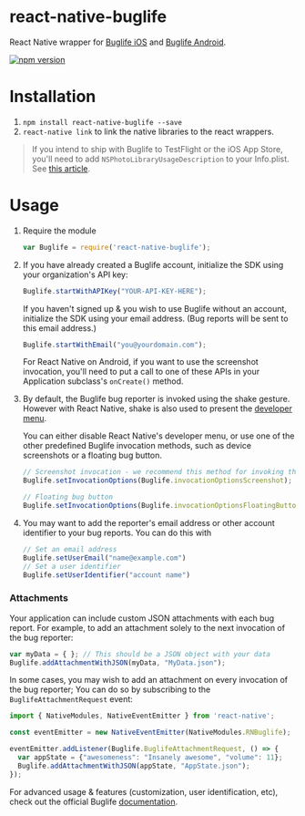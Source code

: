 react-native-buglife
====================

React Native wrapper for [Buglife iOS](https://github.com/Buglife/Buglife-iOS) and [Buglife Android](https://github.com/Buglife/buglife-android).

[![npm version](https://img.shields.io/npm/v/react-native-buglife.svg)](https://www.npmjs.com/package/react-native-buglife)

# Installation

1. `npm install react-native-buglife --save`
2. `react-native link` to link the native libraries to the react wrappers.

> If you intend to ship with Buglife to TestFlight or the iOS App Store, you'll need to add `NSPhotoLibraryUsageDescription` to your Info.plist. See [this article](https://www.buglife.com/docs/ios/app-store-builds.html).

# Usage

1. Require the module
	
    ```javascript
    var Buglife = require('react-native-buglife');
    ```
    
2. If you have already created a Buglife account, initialize the SDK using your organization's API key:
	
	```javascript
	Buglife.startWithAPIKey("YOUR-API-KEY-HERE");
	```
	If you haven't signed up & you wish to use Buglife without an account, initialize the SDK using your email address. (Bug reports will be sent to this email address.)
	
	```javascript
	Buglife.startWithEmail("you@yourdomain.com");
	```
	For React Native on Android, if you want to use the screenshot invocation, you'll need to put a call to one of these APIs in your Application subclass's `onCreate()` method. 
	
3. By default, the Buglife bug reporter is invoked using the shake gesture. However with React Native, shake is also used to present the [developer menu](https://facebook.github.io/react-native/docs/debugging.html).

	You can either disable React Native's developer menu, or use one of the other predefined Buglife invocation methods, such as device screenshots or a floating bug button.
	
	```javascript
	// Screenshot invocation - we recommend this method for invoking the bug reporter
	Buglife.setInvocationOptions(Buglife.invocationOptionsScreenshot);
	
	// Floating bug button
	Buglife.setInvocationOptions(Buglife.invocationOptionsFloatingButton);
	```
4. You may want to add the reporter's email address or other account identifier to your bug reports. You can do this with 
	```javascript
	// Set an email address
	Buglife.setUserEmail("name@example.com")
	// Set a user identifier
	Buglife.setUserIdentifier("account name")
	```
	

### Attachments

Your application can include custom JSON attachments with each bug report. For example, to add an attachment solely to the next invocation of the bug reporter:

```javascript
var myData = { }; // This should be a JSON object with your data
Buglife.addAttachmentWithJSON(myData, "MyData.json");
```

In some cases, you may wish to add an attachment on every invocation of the bug reporter; You can do so by subscribing to the `BuglifeAttachmentRequest` event:

```javascript
import { NativeModules, NativeEventEmitter } from 'react-native';

const eventEmitter = new NativeEventEmitter(NativeModules.RNBuglife);

eventEmitter.addListener(Buglife.BuglifeAttachmentRequest, () => {
  var appState = {"awesomeness": "Insanely awesome", "volume": 11};
  Buglife.addAttachmentWithJSON(appState, "AppState.json");
});
```

For advanced usage & features (customization, user identification, etc), check out the official Buglife [documentation](http://buglife.com/docs).